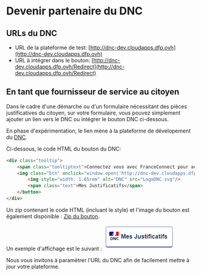 # Devenir partenaire du DNC

## URLs du DNC
* URL de la plateforme de test: [http://dnc-dev.cloudapps.dfp.ovh](http://dnc-dev.cloudapps.dfp.ovh)
* URL à intégrer dans le bouton: [http://dnc-dev.cloudapps.dfp.ovh/Redirect](http://dnc-dev.cloudapps.dfp.ovh/Redirect)

## En tant que fournisseur de service au citoyen
Dans le cadre d'une démarche ou d'un formulaire nécessitant des pièces justificatives du citoyen, 
sur votre formulaire, vous pouvez simplement ajouter un lien vers le DNC ou intégrer le bouton DNC ci-dessous.

En phase d'expérimentation, le lien mène à la plateforme de dévelopement du [DNC](http://dnc-dev.cloudapps.dfp.ovh/).  

Ci-dessous, le code HTML du bouton du DNC:
```html
<div class="tooltip">
    <span class="tooltiptext">Connectez vous avec FranceConnect pour accéder à vos justificatifs</span>
    <img class="btn" onclick="window.open('http://dnc-dev.cloudapps.dfp.ovh/Redirect', '_blank');">
        <img style="width: 1.65rem" alt="DNC" src="LogoDNC.svg"/> 
        <span class="text">Mes Justificatifs</span> 
    </button>
</div>
```
Un zip contenant le code HTML (incluant le style) et l'image du bouton est également disponible :
[Zip du bouton](partenaires/boutonDNC.zip).

Un exemple d'affichage est le suivant :
![Exemple d'affichage](partenaires/exemple_boutonDNC.png)


Nous vous invitons à paramètrer l'URL du DNC afin de facilement mettre à jour votre plateforme.

 
